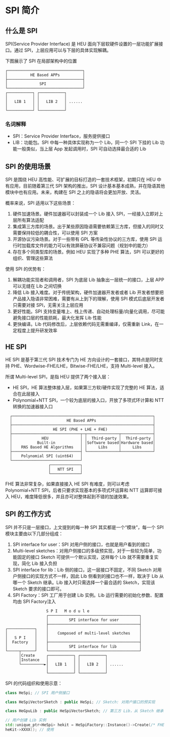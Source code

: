# SPI 简介

## 什么是 SPI

SPI(Service Provider Interface) 是 HEU 面向下层软硬件设置的一层功能扩展接口。通过
SPI，上层应用可以与下层的具体实现解耦。

下图展示了 SPI 在局部架构中的位置

```
┌─────────────────────────────────┐
│          HE Based APPs          │
├─────────────────────────────────┤
│              SPI                │
└─────────────────────────────────┘
┌───────────┐ ┌───────────┐
│           │ │           │
│   LIB 1   │ │   LIB 2   │ ......
│           │ │           │
└───────────┘ └───────────┘
```

### 名词解释

* SPI：Service Provider Interface，服务提供接口
* LIB：功能包。SPI 中每一种具体实现称为一个 Lib，同一个 SPI 下挂的 Lib 功能一般类似，当上层 App
  发起调用时，SPI 可自动选择最合适的 Lib

## SPI 的使用场景

SPI 是围绕 HEU 高性能、可扩展的目标打造的一套技术框架，初期只在 HEU 中有应用，目前随着第三代 SPI
架构的推出，SPI 设计基本基本成熟，并在隐语其他模块中也有应用。未来，构建在 SPI 之上的隐语将会更加开放、灵活。

概率来说，SPI 适用以下这些场景：

1. 硬件加速场景。硬件加速器可以封装成一个 Lib 接入 SPI，一经接入立即对上层所有算法适配
2. 集成第三方库的场景。出于某些原因隐语需要依赖第三方库，但接入的同时又需要保持较低的耦合性，可以使用
   SPI 方案
3. 开源协议污染场景。对于一些带有 GPL 等传染性协议的三方库，使用 SPI 运行时加载库文件的能力可以有效屏蔽协议不兼容问题（规划中的能力）
4. 存在多个同类型库的场景。例如 HEU 实现了多种 PHE 算法，SPI 可以更好的组织、管理这些算法

使用 SPI 的优势有：

1. 解耦功能实现者和调用者，SPI 为底层 Lib 抽象出一层统一的接口，上层 APP 可以无缝在 Lib 之间切换
2. 降低 Lib 接入难度。对于传统架构，硬件加速器开发者或者 Lib 开发者想要把产品接入隐语非常困难，需要有从上到下的理解，使用
   SPI 模式后底层开发者只需要对接 SPI，无需关注上层应用
3. 更好性能。SPI 支持变量堆上、栈上传递、自动处理标量/向量化调用，尽可能避免接口层的性能损耗，最大化发挥
   Lib 性能
4. 更快编译。Lib 代码修改后，上层依赖代码无需重编译，仅需重新 Link，在一定程度上提升研发效率

## HE SPI

HE SPI 是基于第三代 SPI 技术专门为 HE 方向设计的一套接口，其特点是同时支持
PHE、Wordwise-FHE/LHE，Bitwise-FHE/LHE，支持 Multi-level 接入。

所谓 Multi-level SPI，是指 HEU 提供了两个接入层：

* HE SPI，HE 算法整体接入层，如果第三方软/硬件实现了完整的 HE 算法，适合在此层接入
* Polynomial+NTT SPI，一个较为底层的接入口，开放了多项式环计算和 NTT 转换的加速器接入口

```
  ┌──────────────────────────────────────────────────────────────┐
  │                        HE Based APPs                         │
  ├──────────────────────────────────────────────────────────────┤
  │                  HE SPI (PHE + LHE + FHE)                    │
  ├──────────────────────────────┬─┬──────────────┬──────────────┤
  │             HEU              │ │  Third-party │  Third-party │
  │           Built-in           │ │Software based│Hardware based│
  │    RNS Based HE Algorithms   │ │     Libs     │     Libs     │
  ├──────────────────────────────┤ └──────────────┴──────────────┘
  │    Polynomial SPI (uint64)   │
  └──────────────────────────────┘
                   ┌─────────────┐
                   │   NTT SPI   │
                   └─────────────┘
```

FHE 算法非常复杂，如果直接接入 HE SPI 有难度，则可以考虑 Polynomial+NTT SPI，后者只要求实现基本的多项式环运算和
NTT 运算即可接入 HEU，难度降低很多，并且亦可对整体起到不错的加速效果。


## SPI 的工作方式

SPI 并不只是一层接口，上文提到的每一种 SPI 其实都是一个“模块”，每一个 SPI 模块主要由以下几部分组成：

1. SPI interface for user：SPI 对用户侧的接口，也就是用户看到的接口
2. Multi-level sketches：对用户侧接口的多级预实现，对于一些较为简单，功能固定的接口 Sketch
   可提供一个默认实现，这样每个 Lib 就不需要重复实现，简化 Lib 接入负担
3. SPI interface for lib：Lib 侧的接口，这一层接口不固定，不同 Sketch 对用户侧接口的实现方式不一样，因此
   Lib 侧看到的接口也不一样，取决于 Lib 从哪一个 Sketch 继承。Lib 接入时只需选择一个最合适的
   Sketch，实现该 Sketch 要求的接口即可。
4. SPI Factory：SPI 工厂用于创建 Lib 实例。Lib 运行需要的初始化参数、配置均由 SPI Factory注入

```
                  S P I   M o d u l e
                  ┌────────────────────────────────────────┐
                  │         SPI interface for user         │
                  ├────────────────────────────────────────┤
┌────────────┐    │                                        │
│            │    │    Composed of multi-level sketches    │
│   S P I    │    │                                        │
│  Factory   │    ├────────────────────────────────────────┤
│            │    │         SPI interface for lib          │
└─────┬──────┘    └────────────────────────────────────────┘
      │Create     ┌───────────┐ ┌───────────┐
      │Instance   │           │ │           │
      └──────────►│   LIB 1   │ │   LIB 2   │ ......
                  │           │ │           │
                  └───────────┘ └───────────┘
```

SPI 的代码组织和使用示意：

```c++
class HeSpi; // SPI 用户侧接口

class HeSpiVectorSketch : public HeSpi; // Sketch: 对用户接口的预实现

class HeGpuLib : public HeSpiVectorSketch; // 第三方 Lib，从 Sketch 继承

// 用户创建 Lib 实例
std::unique_ptr<HeSpi> hekit = HeSpiFactory::Instance()->Create(/* FHE Args...*/);
heKit->XXXX(); // 使用
```
